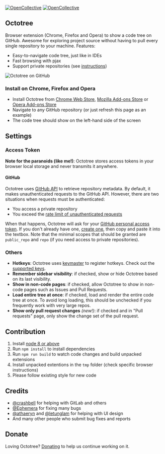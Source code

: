 [![OpenCollective](https://opencollective.com/octotree/backers/badge.svg)](#backers)
[![OpenCollective](https://opencollective.com/octotree/sponsors/badge.svg)](#sponsors)

## Octotree

Browser extension (Chrome, Firefox and Opera) to show a code tree on GitHub. Awesome for exploring project source without having to pull every single repository to your machine. Features:

- Easy-to-navigate code tree, just like in IDEs
- Fast browsing with pjax
- Support private repositories (see [instructions](#access-token))

![Octotree on GitHub](docs/chrome-github.jpg)

### Install on Chrome, Firefox and Opera

- Install Octotree from [Chrome Web Store](https://chrome.google.com/webstore/detail/octotree/bkhaagjahfmjljalopjnoealnfndnagc), [Mozilla Add-ons Store](https://addons.mozilla.org/en-US/firefox/addon/octotree/) or [Opera Add-ons Store](https://addons.opera.com/en/extensions/details/octotree/)
- Navigate to any GitHub repository (or just refresh this page as an example)
- The code tree should show on the left-hand side of the screen

## Settings

### Access Token

**Note for the paranoids (like me!)**: Octotree stores access tokens in your browser local storage and never transmits it anywhere.

#### GitHub

Octotree uses [GitHub API](https://developer.github.com/v3/) to retrieve repository metadata. By default, it makes unauthenticated requests to the GitHub API. However, there are two situations when requests must be authenticated:

- You access a private repository
- You exceed the [rate limit of unauthenticated requests](https://developer.github.com/v3/#rate-limiting)

When that happens, Octotree will ask for your [GitHub personal access token](https://help.github.com/articles/creating-an-access-token-for-command-line-use). If you don't already have one, [create one](https://github.com/settings/tokens/new), then copy and paste it into the textbox. Note that the minimal scopes that should be granted are `public_repo` and `repo` (if you need access to private repositories).

### Others

- **Hotkeys**: Octotree uses [keymaster](https://github.com/madrobby/keymaster) to register hotkeys. Check out the [supported keys](https://github.com/madrobby/keymaster#supported-keys).
- **Remember sidebar visibility**: if checked, show or hide Octotree based on its last visibility.
- **Show in non-code pages**: if checked, allow Octotree to show in non-code pages such as Issues and Pull Requests.
- **Load entire tree at once**: if checked, load and render the entire code tree at once. To avoid long loading, this should be unchecked if you frequently work with very large repos.
- **Show only pull request changes** _(new!)_: if checked and in "Pull requests" page, only show the change set of the pull request.

## Contribution

1.  Install [node 8 or above](https://nodejs.org/en/download/)
1.  Run `npm install` to install dependencies
1.  Run `npm run build` to watch code changes and build unpacked extensions
1.  Install unpacked extentions in the `tmp` folder (check specific browser instructions)
1.  Please follow existing style for new code

## Credits

- [@crashbell](https://github.com/crashbell) for helping with GitLab and others
- [@Ephemera](https://github.com/Ephemera) for fixing many bugs
- [@athaeryn](https://github.com/athaeryn) and [@letunglam](https://github.com/letunglam) for helping with UI design
- And many other people who submit bug fixes and reports

## Donate

Loving Octotree? [Donating](https://opencollective.com/octotree) to help us continue working on it.
